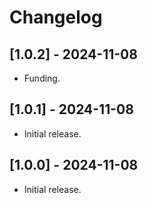 # Changelog

## [1.0.2] - 2024-11-08

* Funding.

## [1.0.1] - 2024-11-08

* Initial release.

## [1.0.0] - 2024-11-08

* Initial release.